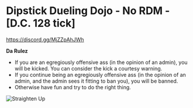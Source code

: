 # Dipstick Dueling Dojo - No RDM - [D.C. 128 tick]

<a id="Dipstick Dueling Dojo's Discord">https://discord.gg/MjZZpAhJWh</a>

**Da Rulez**
* If you are an egregiously offensive ass (in the opinion of an admin), you will be kicked. You can consider the kick a courtesy warning.
* If you continue being an egregiously offensive ass (in the opinion of an admin, and the admin sees it fitting to ban you), you will be banned.
* Otherwise have fun and try to do the right thing. 

![Straighten Up](https://imgur.com/a/xTNv8yZ)
